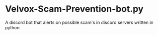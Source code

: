# Velvox-Scam-Prevention-bot.py
A discord bot that alerts on possible scam's in discord servers written in python
